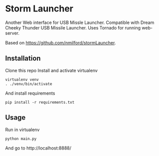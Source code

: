 Storm Launcher
==============

Another Web interface for USB Missle Launcher. Compatible with Dream Cheeky Thunder USB Missile Launcher. Uses Tornado for running web-server.

Based on https://github.com/nmilford/stormLauncher. 

Installation
------------
Clone this repo
Install and activate virtualenv
```
virtualenv venv
. ./venv/bin/activate
```
And install requirements
```
pip install -r requirements.txt
```

Usage
-----
Run in virtualenv
```
python main.py
```
And go to http://localhost:8888/
